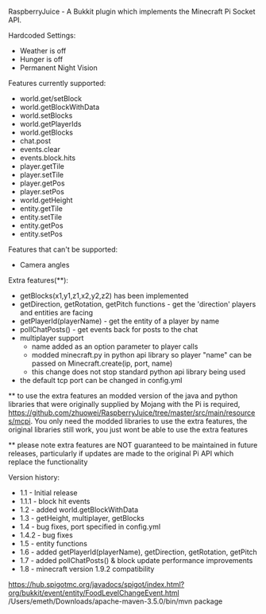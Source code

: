 RaspberryJuice - A Bukkit plugin which implements the Minecraft Pi Socket API.

Hardcoded Settings:
- Weather is off
- Hunger is off
- Permanent Night Vision

Features currently supported:
 - world.get/setBlock
 - world.getBlockWithData
 - world.setBlocks
 - world.getPlayerIds
 - world.getBlocks
 - chat.post
 - events.clear
 - events.block.hits
 - player.getTile
 - player.setTile
 - player.getPos
 - player.setPos
 - world.getHeight
 - entity.getTile
 - entity.setTile
 - entity.getPos
 - entity.setPos

Features that can't be supported:
 - Camera angles

Extra features(**):
 - getBlocks(x1,y1,z1,x2,y2,z2) has been implemented
 - getDirection, getRotation, getPitch functions - get the 'direction' players and entities are facing
 - getPlayerId(playerName) - get the entity of a player by name
 - pollChatPosts() - get events back for posts to the chat
 - multiplayer support
   - name added as an option parameter to player calls
   - modded minecraft.py in python api library so player "name" can be passed on Minecraft.create(ip, port, name)
   - this change does not stop standard python api library being used
 - the default tcp port can be changed in config.yml

** to use the extra features an modded version of the java and python libraries that were originally supplied by Mojang with the Pi is required, https://github.com/zhuowei/RaspberryJuice/tree/master/src/main/resources/mcpi.  You only need the modded libraries to use the extra features, the original libraries still work, you just wont be able to use the extra features

** please note extra features are NOT guaranteed to be maintained in future releases, particularly if updates are made to the original Pi API which replace the functionality


Version history:
 - 1.1 - Initial release
 - 1.1.1 - block hit events
 - 1.2 - added world.getBlockWithData
 - 1.3 - getHeight, multiplayer, getBlocks
 - 1.4 - bug fixes, port specified in config.yml
 - 1.4.2 - bug fixes
 - 1.5 - entity functions
 - 1.6 - added getPlayerId(playerName), getDirection, getRotation, getPitch
 - 1.7 - added pollChatPosts() & block update performance improvements
 - 1.8 - minecraft version 1.9.2 compatibility

 https://hub.spigotmc.org/javadocs/spigot/index.html?org/bukkit/event/entity/FoodLevelChangeEvent.html
 /Users/emeth/Downloads/apache-maven-3.5.0/bin/mvn  package